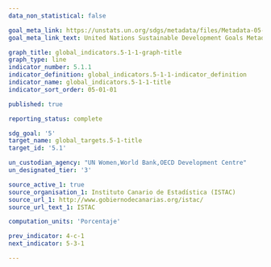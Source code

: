 ```yaml
---
data_non_statistical: false

goal_meta_link: https://unstats.un.org/sdgs/metadata/files/Metadata-05-01-01.pdf
goal_meta_link_text: United Nations Sustainable Development Goals Metadata (PDF)

graph_title: global_indicators.5-1-1-graph-title
graph_type: line
indicator_number: 5.1.1
indicator_definition: global_indicators.5-1-1-indicator_definition
indicator_name: global_indicators.5-1-1-title
indicator_sort_order: 05-01-01

published: true

reporting_status: complete

sdg_goal: '5'
target_name: global_targets.5-1-title
target_id: '5.1'

un_custodian_agency: "UN Women,World Bank,OECD Development Centre"
un_designated_tier: '3'

source_active_1: true
source_organisation_1: Instituto Canario de Estadística (ISTAC)
source_url_1: http://www.gobiernodecanarias.org/istac/
source_url_text_1: ISTAC

computation_units: 'Porcentaje'

prev_indicator: 4-c-1
next_indicator: 5-3-1

---
```

